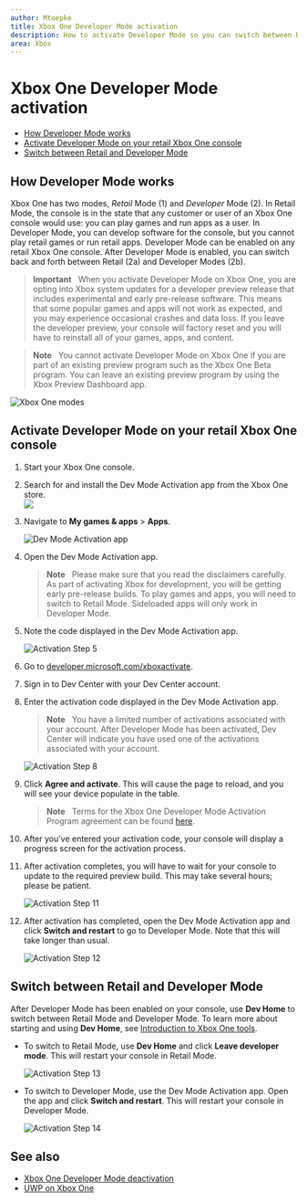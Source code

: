 ```yaml
---
author: Mtoepke
title: Xbox One Developer Mode activation
description: How to activate Developer Mode so you can switch between Retail Mode and Developer Mode.
area: Xbox
---
```


# Xbox One Developer Mode activation

* [How Developer Mode works](#how-developer-mode-works)
* [Activate Developer Mode on your retail Xbox One console](#activate-developer-mode-on-your-retail-xbox-one-console)  
* [Switch between Retail and Developer Mode](#switch-between-retail-and-developer-mode)

## How Developer Mode works
Xbox One has two modes, *Retail* Mode (1) and *Developer* Mode (2). In Retail Mode, the console is in the state that any customer or user of an Xbox One console would use: you can play games and run apps as a user. In Developer Mode, you can develop software for the console, but you cannot play retail games or run retail apps.
Developer Mode can be enabled on any retail Xbox One console. After Developer Mode is enabled, you can switch back and forth between Retail (2a) and Developer Modes (2b).

> **Important**
            &nbsp;&nbsp;When you activate Developer Mode on Xbox One, you are opting into Xbox system updates for a developer preview release that includes experimental and early pre-release software. This means that some popular games and apps will not work as expected, and you may experience occasional crashes and data loss. If you leave the developer preview, your console will factory reset and you will have to reinstall all of your games, apps, and content. 

> **Note**
            &nbsp;&nbsp;You cannot activate Developer Mode on Xbox One if you are part of an existing preview program such as the Xbox One Beta program. You can leave an existing preview program by using the Xbox Preview Dashboard app. 

![Xbox One modes](images/dev-mode-flow.png)

## Activate Developer Mode on your retail Xbox One console

1.  Start your Xbox One console.

2.  Search for and install the Dev Mode Activation app from the Xbox One store.  
    ![](images/activation-store-search.png)

3.  Navigate to **My games & apps** > **Apps**.

    ![Dev Mode Activation app](images/activation-step-3.png)
4. Open the Dev Mode Activation app.    
    
    > **Note**
            &nbsp;&nbsp;Please make sure that you read the disclaimers carefully. As part of activating Xbox for development, you will be getting early pre-release builds. To play games and apps, you will need to switch to Retail Mode. Sideloaded apps will only work in Developer Mode.

5.  Note the code displayed in the Dev Mode Activation app.  

    ![Activation Step 5](images/activation-step-5.png)  
    
6.  Go to [developer.microsoft.com/xboxactivate](https://developer.microsoft.com/xboxactivate).
7.  Sign in to Dev Center with your Dev Center account.  
8.  Enter the activation code displayed in the Dev Mode Activation app.   
   
     > **Note**
            &nbsp;&nbsp;You have a limited number of activations associated with your account. After Developer Mode has been activated, Dev Center will indicate you have used one of the activations associated with your account. 
    
    ![Activation Step 8](images/activation-step-8.png)    
    
9.  Click **Agree and activate**. This will cause the page to reload, and you will see your device populate in the table.
    
    > **Note**
            &nbsp;&nbsp;Terms for the Xbox One Developer Mode Activation Program agreement can be found [here](http://go.microsoft.com/fwlink/?LinkId=760399).

10. After you’ve entered your activation code, your console will display a progress screen for the activation process.  
11. After activation completes, you will have to wait for your console to update to the required preview build. This may take several hours; please be patient.  

    ![Activation Step 11](images/activation-step-11.png)    
    
12. After activation has completed, open the Dev Mode Activation app and click **Switch and restart** to go to Developer Mode. Note that this will take longer than usual.  

    ![Activation Step 12](images/activation-step-12.png)   
    

    
## Switch between Retail and Developer Mode
After Developer Mode has been enabled on your console, use **Dev Home** to switch between Retail Mode and Developer Mode. To learn more about starting and using **Dev Home**, see [Introduction to Xbox One tools](introduction-to-xbox-tools.md).

* To switch to Retail Mode, use **Dev Home** and click **Leave developer mode**. This will restart your console in Retail Mode.    

  ![Activation Step 13](images/activation-step-13.png)  
  
* To switch to Developer Mode, use the Dev Mode Activation app. Open the app and click **Switch and restart**. This will restart your console in Developer Mode.  

  ![Activation Step 14](images/activation-step-12.png)  

## See also
- [Xbox One Developer Mode deactivation](devkit-deactivation.md)
- [UWP on Xbox One](index.md)


<!--HONumber=Jun16_HO3-->


